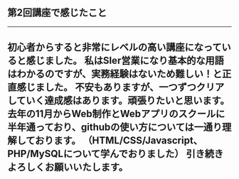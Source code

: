 ## 第2回講座で感じたこと
---
初心者からすると非常にレベルの高い講座になっていると感じました。
私はSIer営業になり基本的な用語はわかるのですが、実務経験はないため難しい！と正直感じました。
不安もありますが、一つずつクリアしていく達成感はあります。頑張りたいと思います。
去年の11月からWeb制作とWebアプリのスクールに半年通っており、githubの使い方については一通り理解しております。
（HTML/CSS/Javascript、PHP/MySQLについて学んでおりました）
引き続きよろしくお願いいたします。
---